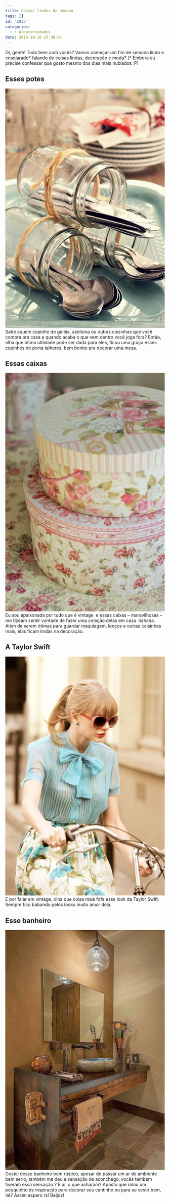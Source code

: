 ```yaml
---
title: Coisas lindas da semana
tags: []
id: '2935'
categories:
  - - Aleatoriedades
date: 2015-10-16 23:38:41
---
```


Oi, gente! Tudo bem com vocês? Vamos começar um fim de semana lindo e ensolarado\* falando de coisas lindas, decoração e moda? (\* Embora eu precise confessar que gosto mesmo dos dias mais nublados :P)

## Esses potes

[![pote de vidro - decoração - mesa](/wp-content/uploads/2015/10/pode-te-vidro-decoração-682x1024.jpg)](/wp-content/uploads/2015/10/pode-te-vidro-decoração.jpg) Sabe aquele copinho de geléia, azeitona ou outras coisinhas que você compra pra casa e quando acaba o que vem dentro você joga fora? Então, olha que ótima utilidade pode ser dada para eles, ficou uma graça esses copinhos de porta talheres, bem bonito pra decorar uma mesa.

## Essas caixas

[![caixa floral - caixa vintage - caixa para decoração](/wp-content/uploads/2015/10/caixa-floral-caixa-vintage-caixa-para-decoração-685x1024.jpg)](/wp-content/uploads/2015/10/caixa-floral-caixa-vintage-caixa-para-decoração.jpg) Eu sou apaixonada por tudo que é vintage  e essas caixas – maravilhosas – me fizeam sentir vontade de fazer uma coleção delas em casa  hahaha. Além de serem ótimas para guardar maquiagem, lenços e outras coisinhas mais, elas ficam lindas na decoração.

## A Taylor Swift

[![ Taylor Swift look - vintage ](/wp-content/uploads/2015/10/Taylor-Swift-683x1024.jpg)](/wp-content/uploads/2015/10/Taylor-Swift.jpg) E por falar em vintage, olha que coisa mais fofa esse look da Taylor Swift. Sempre fico babando pelos looks muito amor dela.

## Esse banheiro

[![banheiro rustico - decoração banheiro](/wp-content/uploads/2015/10/banheiro-rustico-680x1024.jpg)](/wp-content/uploads/2015/10/banheiro-rustico.jpg) Gostei desse banheiro bem rústico, apesar de passar um ar de ambiente bem serio, também me deu a sensação de aconchego, vocês também tiveram essa sensação ? E aí, o que acharam? Aposto que rolou um pouquinho de inspiração para decorar seu cantinho ou para se vestir bem, né? Assim espero rs! Beijos!
